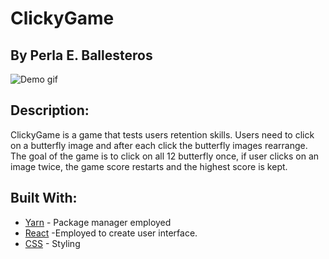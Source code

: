 # ClickyGame
## By Perla E. Ballesteros
![Demo gif](./reactclicky/public/clickeyGameButterflies.gif)

## Description:
ClickyGame is a game that tests users retention skills. Users need to click on a butterfly image and after each click the butterfly images rearrange. The goal of the game is to click on all 12 butterfly once, if user clicks on an image twice, the game score restarts and the highest score is kept. 

## Built With:
* [Yarn](http://expressjs.com/) - Package manager employed
* [React](https://reactjs.org/) -Employed to create user interface.
* [CSS](http://getbootstrap.com/) - Styling


